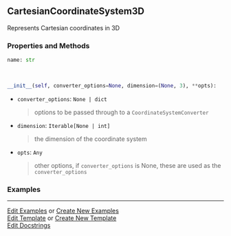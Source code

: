 ## <a id="McUtils.Coordinerds.CoordinateSystems.CommonCoordinateSystems.CartesianCoordinateSystem3D">CartesianCoordinateSystem3D</a>
Represents Cartesian coordinates in 3D

### Properties and Methods
```python
name: str
```
<a id="McUtils.Coordinerds.CoordinateSystems.CommonCoordinateSystems.CartesianCoordinateSystem3D.__init__" class="docs-object-method">&nbsp;</a>
```python
__init__(self, converter_options=None, dimension=(None, 3), **opts): 
```

- `converter_options`: `None | dict`
    >options to be passed through to a `CoordinateSystemConverter`
- `dimension`: `Iterable[None | int]`
    >the dimension of the coordinate system
- `opts`: `Any`
    >other options, if `converter_options` is None, these are used as the `converter_options`

### Examples


___

[Edit Examples](https://github.com/McCoyGroup/References/edit/gh-pages/Documentation/examples/McUtils/Coordinerds/CoordinateSystems/CommonCoordinateSystems/CartesianCoordinateSystem3D.md) or 
[Create New Examples](https://github.com/McCoyGroup/References/new/gh-pages/?filename=Documentation/examples/McUtils/Coordinerds/CoordinateSystems/CommonCoordinateSystems/CartesianCoordinateSystem3D.md) <br/>
[Edit Template](https://github.com/McCoyGroup/References/edit/gh-pages/Documentation/templates/McUtils/Coordinerds/CoordinateSystems/CommonCoordinateSystems/CartesianCoordinateSystem3D.md) or 
[Create New Template](https://github.com/McCoyGroup/References/new/gh-pages/?filename=Documentation/templates/McUtils/Coordinerds/CoordinateSystems/CommonCoordinateSystems/CartesianCoordinateSystem3D.md) <br/>
[Edit Docstrings](https://github.com/McCoyGroup/McUtils/edit/master/Coordinerds/CoordinateSystems/CommonCoordinateSystems.py?message=Update%20Docs)
